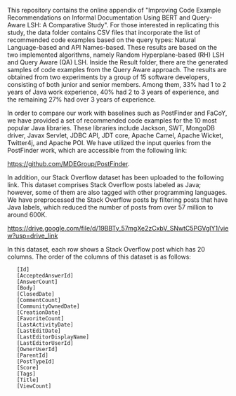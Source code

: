 This repository contains the online appendix of "Improving Code Example Recommendations on Informal Documentation Using BERT and Query-Aware LSH: A Comparative Study".
For those interested in replicating this study, the data folder contains CSV files that incorporate the list of recommended code examples based on the query types: Natural Language-based and API Names-based. These results are based on the two implemented algorithms, namely Random Hyperplane-based (RH) LSH and Query Aware (QA) LSH. Inside the Result folder, there are the generated samples of code examples from the Query Aware approach. The results are obtained from two experiments by a group of 15 software developers, consisting of both junior and senior members. Among them, 33% had 1 to 2 years of Java work experience, 40% had 2 to 3 years of experience, and the remaining 27% had over 3 years of experience.



In order to compare our work with baselines such as PostFinder and FaCoY, we have provided a set of recommended code examples for the 10 most popular Java libraries. These libraries include Jackson, SWT, MongoDB driver, Javax Servlet, JDBC API, JDT core, Apache Camel, Apache Wicket, Twitter4j, and Apache POI. We have utilized the input queries from the PostFinder work, which are accessible from the following link:

https://github.com/MDEGroup/PostFinder.



In addition, our Stack Overflow dataset has been uploaded to the following link. This dataset comprises Stack Overflow posts labeled as Java; however, some of them are also tagged with other programming languages. We have preprocessed the Stack Overflow posts by filtering posts that have Java labels, which reduced the number of posts from over 57 million to around 600K. 

<!--- This dataset could be helpful for researchers. --->

https://drive.google.com/file/d/19BBTy_57mgXe2zCxbV_SNwtC5PGVglY1/view?usp=drive_link


In this dataset, each row shows a Stack Overflow post which has 20 columns. The order of the columns of this dataset is as follows:

       [Id]
       [AcceptedAnswerId]
       [AnswerCount]
       [Body]
       [ClosedDate]
       [CommentCount]
       [CommunityOwnedDate]
       [CreationDate]
       [FavoriteCount]
       [LastActivityDate]
       [LastEditDate]
       [LastEditorDisplayName]
       [LastEditorUserId]
       [OwnerUserId]
       [ParentId]
       [PostTypeId]
       [Score]
       [Tags]
       [Title]
       [ViewCount]




